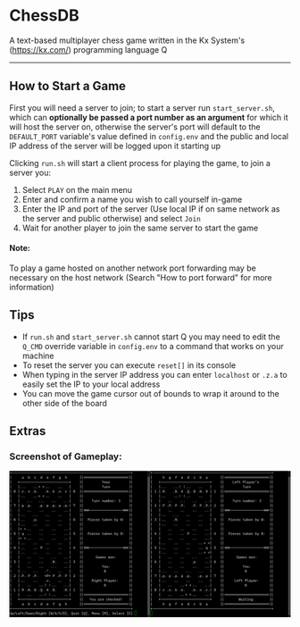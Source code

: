 # ChessDB
A text-based multiplayer chess game written in the Kx System's (https://kx.com/) programming language Q

---

## How to Start a Game
First you will need a server to join; to start a server run `start_server.sh`, which can **optionally be passed a port number as an argument** for which it will host the server on, otherwise the server's port will default to the `DEFAULT_PORT` variable's value defined in `config.env` and the public and local IP address of the server will be logged upon it starting up

Clicking `run.sh` will start a client process for playing the game, to join a server you:
1) Select `PLAY` on the main menu
2) Enter and confirm a name you wish to call yourself in-game
3) Enter the IP and port of the server (Use local IP if on same network as the server and public otherwise) and select `Join`
4) Wait for another player to join the same server to start the game

#### Note:
To play a game hosted on another network port forwarding may be necessary on the host network (Search "How to port forward" for more information)

## Tips
- If `run.sh` and `start_server.sh` cannot start Q you may need to edit the `Q_CMD` override variable in `config.env` to a command that works on your machine
- To reset the server you can execute `reset[]` in its console
- When typing in the server IP address you can enter `localhost` or `.z.a` to easily set the IP to your local address
- You can move the game cursor out of bounds to wrap it around to the other side of the board

## Extras

### Screenshot of Gameplay:
![Screenshot](resources/readme_images/example_gameplay.png)